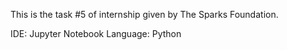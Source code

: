 This is the task #5 of internship given by The Sparks Foundation.

IDE: Jupyter Notebook 
Language: Python
